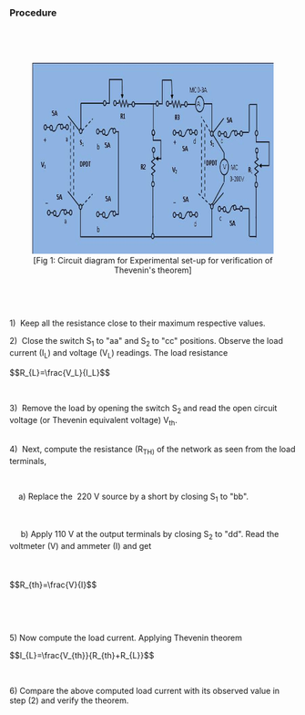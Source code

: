 ### Procedure
<p>
								<p>&nbsp;</p>
								<br><figure style="text-align:center">
									 <img alt="" src="images/thevnin.JPG" height="335" width="712">
									  <figcaption>[Fig 1: Circuit diagram for Experimental set-up for verification of Thevenin's theorem]</figcaption>
								</figure><br>
								<p>&nbsp;</p>
								<p>1) &nbsp;Keep all the resistance close to their maximum respective values.</p>
								<p>2) &nbsp;Close the switch S<sub>1</sub> to "aa" and S<sub>2 </sub>to "cc" positions. Observe the load current (I<sub>L</sub>) and voltage (V<sub>L</sub>) readings. The load resistance</p>
								<p class="MsoNormal"></p>
								<p>
								$$R_{L}=\frac{V_L}{I_L}$$
								</p><br>
								<p class="MsoNormal">3) &nbsp;Remove the load by opening the switch S<sub>2 </sub>and read the open circuit voltage (or Thevenin equivalent voltage) V<sub>th</sub>.</p>
								<p class="MsoNormal"><br>
								4) &nbsp;Next, compute the resistance (R<sub>TH)</sub> of the network as seen from the load terminals,&nbsp;</p>
								<p class="MsoNormal">&nbsp; &nbsp; &nbsp;</p>
								<p class="MsoNormal">&nbsp; &nbsp; a) Replace the &nbsp;220 V source by a short by closing S<sub>1</sub> to "bb".</p>
								<p class="MsoNormal">&nbsp; &nbsp; &nbsp;&nbsp;</p>
								<p class="MsoNormal">&nbsp; &nbsp; &nbsp;b) Apply 110 V at the output terminals by closing S<sub>2</sub> to "dd". Read the voltmeter (V) and ammeter (I) and get</p>
								<p class="MsoNormal"><span style="font-size:14.0pt">&nbsp;&nbsp;</span><span style="font-size:14.0pt"><span>&nbsp; &nbsp; &nbsp; &nbsp; &nbsp; &nbsp; &nbsp; &nbsp; &nbsp; &nbsp; &nbsp; &nbsp; &nbsp; &nbsp; &nbsp; &nbsp; &nbsp; &nbsp;&nbsp;</span><o:p></o:p></span></p>
								<p>
								$$R_{th}=\frac{V}{I}$$
								</p><br>
								<p class="MTDisplayEquation">&nbsp;</p>
								<p class="MTDisplayEquation">5) Now compute the load current. Applying Thevenin theorem</p>
								<p>
								$$I_{L}=\frac{V_{th}}{R_{th}+R_{L}}$$
								</p><br>
								<p class="MsoNormal">6) Compare the above computed load current with its observed value in step (2) and verify the theorem. &nbsp; &nbsp; &nbsp; &nbsp; &nbsp; &nbsp; &nbsp; &nbsp; &nbsp; &nbsp; &nbsp; &nbsp; &nbsp; &nbsp; &nbsp; &nbsp; &nbsp; &nbsp;</p>
								<p class="MsoNormal"><span style="font-size:14.0pt"><o:p>&nbsp;</o:p></span></p>
								<p class="MsoNormal"><span style="font-size:14.0pt"><o:p>&nbsp;</o:p></span></p>
								<p class="MsoNormal">&nbsp;</p>
								<p>&nbsp;</p>
							</p>       
							<script id="MathJax-script" async src="https://cdn.jsdelivr.net/npm/mathjax@3/es5/tex-mml-chtml.js"></script>
